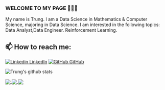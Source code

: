 ### WELCOME TO MY PAGE 👋👋👋
My name is Trung. I am a Data Science in Mathematics & Computer Science, majoring in Data Science. I am interested in the following topics: Data Analyst,Data Engineer. Reinforcement Learning.<br>
## 📫 How to reach me: 

[![Linkedin](https://i.stack.imgur.com/gVE0j.png) LinkedIn](https://www.linkedin.com/in/trung-2k1/) [![GitHub](https://i.stack.imgur.com/tskMh.png) GitHub](https://github.com/ChiTrug)


![Trung's github stats](https://github-readme-stats-git-masterrstaa-rickstaa.vercel.app/api?username=ChiTrug&show_icons=true&theme=tokyonight&hide=contribs,prs,issues)

<a href="https://github.com/ChiTrug/gold-price-prediction/">
  <!-- Change the `github-readme-stats.anuraghazra1.vercel.app` to `github-readme-stats.vercel.app`  -->
  <img align="center" src="https://github-readme-stats.anuraghazra1.vercel.app/api/pin/?username=ChiTrug&repo=gold-price-prediction&theme=radical" />
</a> 

<a href="https://github.com/ChiTrug/IntroductionToData-Science-project/">
  <!-- Change the `github-readme-stats.anuraghazra1.vercel.app` to `github-readme-stats.vercel.app`  -->
  <img align="center" src="https://github-readme-stats.anuraghazra1.vercel.app/api/pin/?username=ChiTrug&repo=IntroductionToData-Science-project&theme=synthwave" />
</a>

<a href="https://github.com/ChiTrug/He-Quan-Tri-CSDL/">
  <!-- Change the `github-readme-stats.anuraghazra1.vercel.app` to `github-readme-stats.vercel.app`  -->
  <img align="center" src="https://github-readme-stats.anuraghazra1.vercel.app/api/pin/?username=ChiTrug&repo=He-Quan-Tri-CSDL&theme=merko" />
</a>

